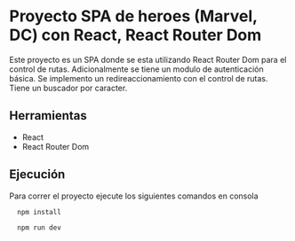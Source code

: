 # Proyecto SPA de heroes (Marvel, DC) con React, React Router Dom

Este proyecto es un SPA donde se esta utilizando React Router Dom para el control de rutas.
Adicionalmente se tiene un modulo de autenticación básica.
Se implemento un redireaccionamiento con el control de rutas.
Tiene un buscador por caracter.


## Herramientas

- React
- React Router Dom


## Ejecución

Para correr el proyecto ejecute los siguientes comandos en consola

```bash
  npm install
```

```bash
  npm run dev
```